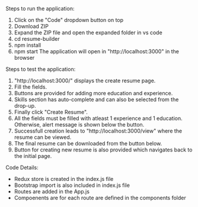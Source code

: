 Steps to run the application:
1. Click on the "Code" dropdown button on top
2. Download ZIP
3. Expand the ZIP file and open the expanded folder in vs code
4. cd resume-builder
5. npm install
6. npm start
The application will open in "http://localhost:3000" in the browser


Steps to test the application:
1. "http://localhost:3000/" displays the create resume page.
2. Fill the fields.
3. Buttons are provided for adding more education and experience.
4. Skills section has auto-complete and can also be selected from the drop-up.
5. Finally click "Create Resume". 
6. All the fields must be filled with atleast 1 experience and 1 education. Otherwise, alert message is shown below the button.
7. Successfull creation leads to "http://localhost:3000/view" where the resume can be viewed.
8. The final resume can be downloaded from the button below.
9. Button for creating new resume is also provided which navigates back to the initial page. 


Code Details:
- Redux store is created in the index.js file
- Bootstrap import is also included in index.js file
- Routes are added in the App.js
- Compoenents are for each route are defined in the components folder 

